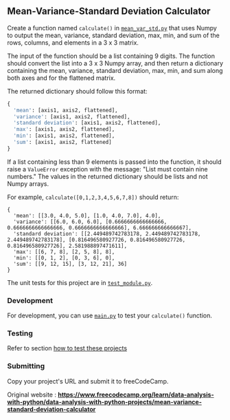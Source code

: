 ## Mean-Variance-Standard Deviation Calculator

Create a function named `calculate()` in [`mean_var_std.py`](https://github.com/GBlanch/fCC-Data-Analysis-with-Python-Certification/blob/main/0.mvsd.calc/py%20files/mean_var_std.py) that uses Numpy to output the mean, variance, standard deviation, max, min, and sum of the rows, columns, and elements in a 3 x 3 matrix.

The input of the function should be a list containing 9 digits. The function should convert the list into a 3 x 3 Numpy array, and then return a dictionary containing the mean, variance, standard deviation, max, min, and sum along both axes and for the flattened matrix.

The returned dictionary should follow this format:

```python
{
  'mean': [axis1, axis2, flattened],
  'variance': [axis1, axis2, flattened],
  'standard deviation': [axis1, axis2, flattened],
  'max': [axis1, axis2, flattened],
  'min': [axis1, axis2, flattened],
  'sum': [axis1, axis2, flattened]
}
```
If a list containing less than 9 elements is passed into the function, it should raise a `ValueError` exception with the message: "List must contain nine numbers." The values in the returned dictionary should be lists and not Numpy arrays.

For example, `calculate([0,1,2,3,4,5,6,7,8])` should return:

    {
      'mean': [[3.0, 4.0, 5.0], [1.0, 4.0, 7.0], 4.0],
      'variance': [[6.0, 6.0, 6.0], [0.6666666666666666, 0.6666666666666666, 0.6666666666666666], 6.666666666666667],
      'standard deviation': [[2.449489742783178, 2.449489742783178, 2.449489742783178], [0.816496580927726, 0.816496580927726, 0.816496580927726], 2.581988897471611],
      'max': [[6, 7, 8], [2, 5, 8], 8],
      'min': [[0, 1, 2], [0, 3, 6], 0],
      'sum': [[9, 12, 15], [3, 12, 21], 36]
    }

The unit tests for this project are in [`test_module.py`](https://github.com/GBlanch/fCC-Data-Analysis-with-Python-Certification/blob/main/0.mvsd.calc/py%20files/test_module.py).

### Development
For development, you can use [`main.py`](https://github.com/GBlanch/fCC-Data-Analysis-with-Python-Certification/blob/main/0.mvsd.calc/py%20files/main.py) to test your `calculate()` function. 

### Testing
Refer to section [how to test these projects](https://github.com/GBlanch/fCC-Data-Analysis-with-Python-Certification/tree/main#how-to-test-this-projects)

### Submitting
Copy your project's URL and submit it to freeCodeCamp.

Original website : **https://www.freecodecamp.org/learn/data-analysis-with-python/data-analysis-with-python-projects/mean-variance-standard-deviation-calculator**
